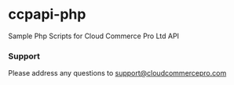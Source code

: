 # ccpapi-php
Sample Php Scripts for Cloud Commerce Pro Ltd API 

### Support

Please address any questions to support@cloudcommercepro.com


